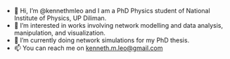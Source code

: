 - 👋 Hi, I’m @kennethmleo and I am a PhD Physics student of National Institute of Physics, UP Diliman.
- 👀 I’m interested in works involving network modelling and data analysis, manipulation, and visualization.
- 🌱 I’m currently doing network simulations for my PhD thesis.
- 📫 You can reach me on kenneth.m.leo@gmail.com

<!---
kennethmleo/kennethmleo is a ✨ special ✨ repository because its `README.md` (this file) appears on your GitHub profile.
You can click the Preview link to take a look at your changes.
--->
